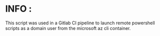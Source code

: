 # INFO :
This script was used in a Gitlab CI pipeline to launch remote powershell scripts as a domain user from the microsoft az cli container.
